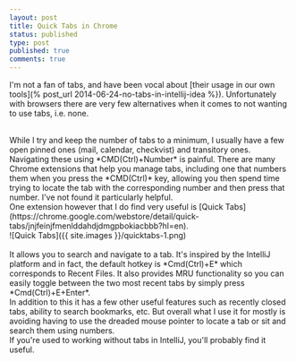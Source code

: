 ```yaml
---
layout: post
title: Quick Tabs in Chrome
status: published
type: post
published: true
comments: true
---
```


I'm not a fan of tabs, and have been vocal about [their usage in our own tools](% post_url 2014-06-24-no-tabs-in-intellij-idea %}). Unfortunately with browsers there are very few alternatives when it comes to not wanting to use tabs, i.e. none.

<br/>
While I try and keep the number of tabs to a minimum, I usually have a few open pinned ones (mail, calendar, checkvist) and transitory ones. Navigating these using *CMD(Ctrl)+Number* is painful. There are many Chrome extensions that help you manage tabs, including one that numbers them when you press the *CMD(Ctrl)* key, allowing you then spend time trying to locate the tab with the corresponding number and then press that number. I've not found it particularly helpful.

<br/>
One extension however that I do find very useful is [Quick Tabs](https://chrome.google.com/webstore/detail/quick-tabs/jnjfeinjfmenlddahdjdmgpbokiacbbb?hl=en).

<br/>
![Quick Tabs]({{ site.images }}/quicktabs-1.png)
<br/>

<br/>
It allows you to search and navigate to a tab. It's inspired by the IntelliJ platform and in fact, the default hotkey is *Cmd(Ctrl)+E* which corresponds to Recent Files. It also provides MRU functionality so you can easily toggle between the two most recent tabs by simply press *Cmd(Ctrl)+E+Enter*.

<br/>
In addition to this it has a few other useful features such as recently closed tabs, ability to search bookmarks, etc. But overall what I use it for mostly is avoiding having to use the dreaded mouse pointer to locate a tab or sit and search them using numbers.

<br/>
If you're used to working without tabs in IntelliJ, you'll probably find it useful.
